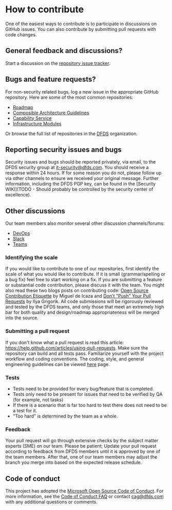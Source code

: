 How to contribute
======================

One of the easiest ways to contribute is to participate in discussions on GitHub issues. You can also contribute by submitting pull requests with code changes.

## General feedback and discussions?
Start a discussion on the [repository issue tracker](https://github.com/dfds/cag/issues).

## Bugs and feature requests?
For non-security related bugs, log a new issue in the appropriate GitHub repository. Here are some of the most common repositories:

* [Roadmap](https://github.com/dfds/roadmap)
* [Composible Architecture Guidelines](https://github.com/dfds/cag)
* [Capability Service](https://github.com/dfds/capability-service)
* [Infrastructure Modules](https://github.com/dfds/infrastructure-modules)

Or browse the full list of repositories in the [DFDS](https://github.com/dfds/) organization.

## Reporting security issues and bugs
Security issues and bugs should be reported privately, via email, to the DFDS security group at it-security@dfds.com. You should receive a response within 24 hours. If for some reason you do not, please follow up via other channels to ensure we received your original message. Further information, including the DFDS PGP key, can be found in the [Security WIKI](TODO - Should probably be controlled by the security center of excellence).

## Other discussions
Our team members also monitor several other discussion channels/forums:

* [DevOps](https://dev.azure.com/dfds)
* [Slack](http://dfds.slack.com)
* [Teams](https://teams.microsoft.com/)

### Identifying the scale

If you would like to contribute to one of our repositories, first identify the scale of what you would like to contribute. If it is small (grammar/spelling or a bug fix) feel free to start working on a fix. If you are submitting a feature or substantial code contribution, please discuss it with the team. You might also read these two blogs posts on contributing code: [Open Source Contribution Etiquette](http://tirania.org/blog/archive/2010/Dec-31.html) by Miguel de Icaza and [Don't "Push" Your Pull Requests](https://www.igvita.com/2011/12/19/dont-push-your-pull-requests/) by Ilya Grigorik. All code submissions will be rigorously reviewed and tested by the DFDS teams, and only those that meet an extremely high bar for both quality and design/roadmap appropriateness will be merged into the source.

### Submitting a pull request

If you don't know what a pull request is read this article: https://help.github.com/articles/using-pull-requests. Make sure the repository can build and all tests pass. Familiarize yourself with the project workflow and coding conventions. The coding, style, and general engineering guidelines can be viewed [here](ENGINEERING.md) page.

### Tests

-  Tests need to be provided for every bug/feature that is completed.
-  Tests only need to be present for issues that need to be verified by QA (for example, not tasks)
-  If there is a scenario that is far too hard to test there does not need to be a test for it.
  - "Too hard" is determined by the team as a whole.

### Feedback

Your pull request will go through extensive checks by the subject matter experts (SME) on our team. Please be patient; Update your pull request according to feedback from DFDS members until it is approved by one of the team members. After that, one of our team members may adjust the branch you merge into based on the expected release schedule.

## Code of conduct

This project has adopted the [Microsoft Open Source Code of Conduct](https://opensource.microsoft.com/codeofconduct/).  For more information, see the [Code of Conduct FAQ](https://opensource.microsoft.com/codeofconduct/faq/) or contact [cag@dfds.com](mailto:cag@dfds.com) with any additional questions or comments.